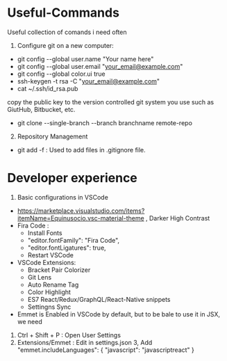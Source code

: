 # Useful-Commands
Useful collection of comands i need often

1. Configure git on a new computer:
- git config --global user.name "Your name here"
- git config --global user.email "your_email@example.com"
- git config --global color.ui true
- ssh-keygen -t rsa -C "your_email@example.com"
- cat ~/.ssh/id_rsa.pub

copy the public key to the version controlled git system you use such as GiutHub, Bitbucket, etc.

- git clone --single-branch --branch branchname remote-repo

2. Repository Management
- git add -f : Used to add files in .gitignore file.

# Developer experience

1. Basic configurations in VSCode
- https://marketplace.visualstudio.com/items?itemName=Equinusocio.vsc-material-theme , Darker High Contrast
- Fira Code : 
  - Install Fonts
  - "editor.fontFamily": "Fira Code",
  - "editor.fontLigatures": true,
  - Restart VSCode
- VSCode Extensions:
  - Bracket Pair Colorizer
  - Git Lens
  - Auto Rename Tag
  - Color Highlight
  - ES7 React/Redux/GraphQL/React-Native snippets
  - Settingns Sync
 - Emmet is Enabled in VSCode by default, but to be bale to use it in JSX, we need
  1. Ctrl + Shift + P : Open User Settings
  2. Extensions/Emmet : Edit in settings.json
  3, Add
        "emmet.includeLanguages": {
        "javascript": "javascriptreact"
    }
    

